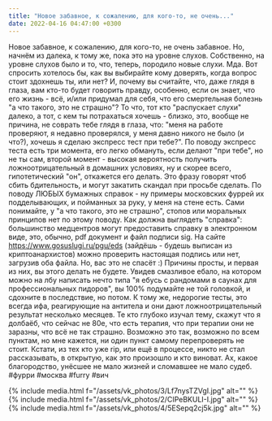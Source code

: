 ```yaml
---
title: "Новое забавное, к сожалению, для кого-то, не очень..."
date: 2022-04-16 04:47:00 +0300
---
```


Новое забавное, к сожалению, для кого-то, не очень забавное. Но, начнём из далека, к тому же, пока это на уровне слухов. Собственно, на уровне слухов было и то, что, теперь, породило новые слухи. Мда.
Вот спросить хотелось бы, как вы выбирайте кому доверять, когда вопрос стоит здохнешь ты, или нет? И, почему вы считайте, что, даже глядя в глаза, вам кто-то будет говорить правду, особенно, если он знает, что его жизнь - всё, и/или придумал для себя, что его смертельная болезнь "а что такого, это не страшно"? То что, тот кто "распускает слухи" далеко, а тот, с кем ты потрахаться хочешь - близко, это, вообще не причина, не соврать тебе глядя в глаза, что: "меня на работе проверяют, я недавно проверялся, у меня давно никого не было (и что?), хочешь я сделаю экспресс тест при тебе?".
По поводу экспресс теста есть три момента, его легко обмануть, если делают "при тебе", но не ты сам, второй момент - высокая вероятность получить ложноотрицательный в домашних условиях, ну и скорее всего, гипотетический "он", откажется его делать. Это фразу говорят чтоб сбить бдительность, и могут закатить скандал при просьбе сделать.
По поводу ЛЮБЫХ бумажных справок - ну примеры московских фуррей их подделывающих, и пойманных за руку, у меня на стене есть. Сами понимайте, у "а что такого, это не страшно", стопов или моральных принципов нет по этому поводу.
Как должна выглядеть "справка": большинство медцентров могут предоставить справку в электронном виде, это, обычно, pdf документ и файл подписи sig. На сайте https://www.gosuslugi.ru/pgu/eds (зайдёшь - будешь выписан из криптоанархистов) можно проверить настоящая подпись или нет, загрузив оба файла.
Но, вас это не спасёт :)
Причины просты, и первая из них, вы этого делать не будете. Увидев смазливое ебало, на котором можно на лбу написать нечто типа "я ебусь с рандомами в саунах для профессиональных пидоров", вы 100% подумайте не той головкой, и сдохните в последствие, но потом. К тому же, недорогие тесты, это всегда ифа, реагирующие на антитела и они дают ложноотрицательный результат несколько месяцев.
Те кто глубоко изучал тему, скажут что я долбаёб, что сейчас не 80е, что есть терапия, что при терапии они не заразны, что всё не так страшно. Возможно это так, возможно по всем пунктам, но мне кажется, ни один пункт самому перепроверять не стоит.
Кстати, из тех кто уже rip, или ещё в процессе, никто не стал рассказывать, в открытую, как это произошло и кто виноват. Ах, какое благородство, унёсшее не мало жизней и сломавшее не мало судеб.
#фурри #москва #furry #вич


{% include media.html f="/assets/vk_photos/3/Lf7nysTZVgI.jpg" alt="" %}
{% include media.html f="/assets/vk_photos/2/CIPeBKULI-I.jpg" alt="" %}
{% include media.html f="/assets/vk_photos/4/5ESepq2cj5k.jpg" alt="" %}

